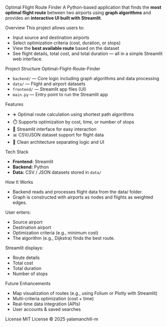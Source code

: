 Optimal Flight Route Finder
A Python-based application that finds the **most optimal flight route** between two airports using **graph algorithms** and provides an **interactive UI built with Streamlit**.

Overview
This project allows users to:
- Input source and destination airports
- Select optimization criteria (cost, duration, or stops)
- View the **best available route** based on the dataset
- See flight details, total cost, and total duration — all in a simple Streamlit web interface.

Project Structure
Optimal-Flight-Route-Finder
- `backend/` — Core logic including graph algorithms and data processing  
- `data/` — Flight and airport datasets  
- `frontend/` — Streamlit app files (UI)  
- `main.py` — Entry point to run the Streamlit app  


Features
- ✈️ Optimal route calculation using shortest path algorithms  
- ⏱️ Supports optimization by cost, time, or number of stops  
- 🧭 Streamlit interface for easy interaction  
- 📊 CSV/JSON dataset support for flight data  
- 🧮 Clean architecture separating logic and UI

Tech Stack
- **Frontend:** Streamlit
- **Backend:** Python 
- **Data:** CSV / JSON datasets stored in `data/`  

How It Works
- Backend reads and processes flight data from the data/ folder.
- Graph is constructed with airports as nodes and flights as weighted edges.

User enters:
- Source airport
- Destination airport
- Optimization criteria (e.g., minimum cost)
- The algorithm (e.g., Dijkstra) finds the best route.

Streamlit displays:
- Route details
- Total cost
- Total duration
- Number of stops

Future Enhancements
- Map visualization of routes (e.g., using Folium or Plotly with Streamlit)
- Multi-criteria optimization (cost + time)
- Real-time data integration (APIs)
- User accounts & saved searches


License
MIT License © 2025 yalamanchili-m
